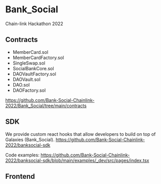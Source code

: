 # Bank_Social
Chain-link Hackathon 2022

## Contracts

- MemberCard.sol
- MemberCardFactory.sol
- SingleSwap.sol
- SocialBankCore.sol
- DAOVaultFactory.sol
- DAOVault.sol
- DAO.sol
- DAOFactory.sol

https://github.com/Bank-Social-Chainlink-2022/Bank_Social/tree/main/contracts

## SDK
We provide custom react hooks that allow developers to build on top of Galaxies (Bank_Social).
https://github.com/Bank-Social-Chainlink-2022/banksocial-sdk

Code examples:
https://github.com/Bank-Social-Chainlink-2022/banksocial-sdk/blob/main/examples/_dev/src/pages/index.tsx

## Frontend
